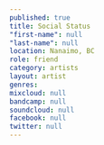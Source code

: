 ```yaml
---
published: true
title: Social Status
"first-name": null
"last-name": null
location: Nanaimo, BC
role: friend
category: artists
layout: artist
genres: 
mixcloud: null
bandcamp: null
soundcloud: null
facebook: null
twitter: null
---
```

